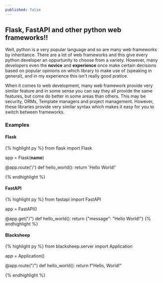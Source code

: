 ```yaml
---
published: false
---
```

## Flask, FastAPI and other python web frameworks!!

Well, python is a very popular language and so are many web frameworks by inheritance. There are a lot of web frameworks and this give every python developer an oppurtunity to choose from a variety. However, many developers even the **novice** and **experience** once make certain decisions based on popular opinions on which library to make use of (speaking in general), and in my experience this isn't really good pratice.

When it comes to web development, many web framework provide very similar feature and in some sense you can say they all provide the same features, but come do better in some areas than others. This may be security, ORMs, Template managers and project management. However, these libraries provide very similar syntax which makes it easy for you to switch between frameworks.

### Examples

#### Flask

{% highlight py %}
from flask import Flask
 
app = Flask(__name__)
  
@app.route('/')
def hello_world():
    return 'Hello World!'

{% endhighlight %}

#### FastAPI

{% highlight py %}
from fastapi import FastAPI

app = FastAPI()

@app.get("/")
def hello_world():
    return {"message": "Hello World!"}
{% endhighlight %}

#### Blacksheep

{% highlight py %}
from blacksheep.server import Application

app = Application()

@app.route("/")
def hello_world():
    return f"Hello, World!"

{% endhighlight %}